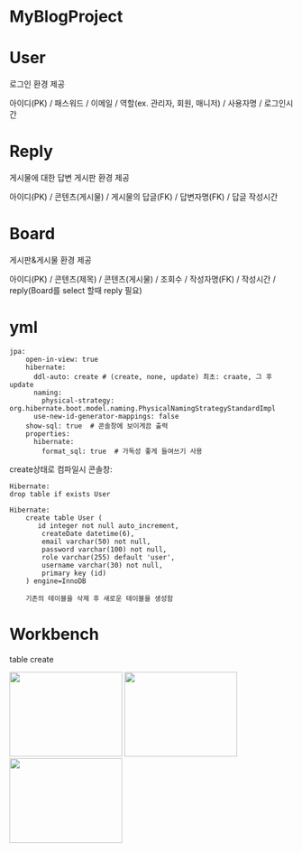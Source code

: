 # MyBlogProject

# User
로그인 환경 제공

아이디(PK) / 패스워드 / 이메일 / 역할(ex. 관리자, 회원, 매니저) / 사용자명 / 로그인시간
# Reply
게시물에 대한 답변 게시판 환경 제공

아이디(PK) / 콘텐츠(게시물) / 게시물의 답글(FK) / 답변자명(FK) / 답글 작성시간
# Board
게시판&게시물 환경 제공

아이디(PK) / 콘텐츠(제목) / 콘텐츠(게시물) / 조회수 / 작성자명(FK) / 작성시간 / reply(Board를 select 할때 reply 필요)
# yml
    jpa:
        open-in-view: true
        hibernate:
          ddl-auto: create # (create, none, update) 최초: craate, 그 후 update
          naming:
            physical-strategy: org.hibernate.boot.model.naming.PhysicalNamingStrategyStandardImpl
          use-new-id-generator-mappings: false
        show-sql: true  # 콘솔창에 보이게끔 출력
        properties:
          hibernate:
            format_sql: true  # 가독성 좋게 들여쓰기 사용

create상태로 컴파일시 콘솔창: 

    Hibernate: 
    drop table if exists User
    
    Hibernate:
        create table User (
           id integer not null auto_increment,
            createDate datetime(6),
            email varchar(50) not null,
            password varchar(100) not null,
            role varchar(255) default 'user',
            username varchar(30) not null,
            primary key (id)
        ) engine=InnoDB

        기존의 테이블을 삭제 후 새로운 테이블을 생성함

# Workbench
table create

<img src="https://user-images.githubusercontent.com/83220871/136510865-1f58d224-59e3-4b62-b257-b2dff0fca0a7.png" width="200" height="150"/> <img src="https://user-images.githubusercontent.com/83220871/136516718-d641c0dc-b1b8-4f5e-9cd7-d8adbe8bea30.png" width="200" height="150"/> <img src="https://user-images.githubusercontent.com/83220871/136522001-48107d3e-b86c-4a3a-89bf-4ea6f0152376.png" width="200" height="150"/>
